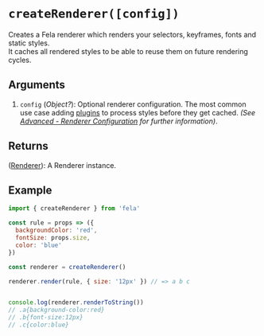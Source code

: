 # `createRenderer([config])`

Creates a Fela renderer which renders your selectors, keyframes, fonts and static styles.<br>
It caches all rendered styles to be able to reuse them on future rendering cycles.<br>

## Arguments
1. `config` (*Object?*): Optional renderer configuration. The most common use case adding [plugins](../advanced/Plugins.md) to process styles before they get cached. *(See [Advanced - Renderer Configuration](../advanced/RendererConfiguration.md) for further information)*.

## Returns
([Renderer](Renderer.md)): A Renderer instance.

## Example

```javascript
import { createRenderer } from 'fela'

const rule = props => ({
  backgroundColor: 'red',
  fontSize: props.size,
  color: 'blue'
})

const renderer = createRenderer()

renderer.render(rule, { size: '12px' }) // => a b c


console.log(renderer.renderToString())
// .a{background-color:red}
// .b{font-size:12px}
// .c{color:blue}
```
